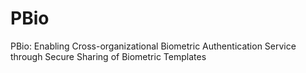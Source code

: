 # PBio
PBio: Enabling Cross-organizational Biometric Authentication Service through Secure Sharing of Biometric Templates
